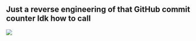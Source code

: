 ## Just a reverse engineering of that GitHub commit counter Idk how to call

<img src="demonstration.gif" />